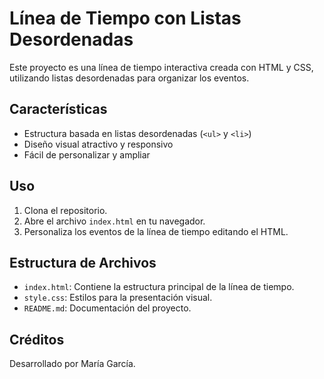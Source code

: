 # Línea de Tiempo con Listas Desordenadas

Este proyecto es una línea de tiempo interactiva creada con HTML y CSS, utilizando listas desordenadas para organizar los eventos.

## Características

- Estructura basada en listas desordenadas (`<ul>` y `<li>`)
- Diseño visual atractivo y responsivo
- Fácil de personalizar y ampliar

## Uso

1. Clona el repositorio.
2. Abre el archivo `index.html` en tu navegador.
3. Personaliza los eventos de la línea de tiempo editando el HTML.

## Estructura de Archivos

- `index.html`: Contiene la estructura principal de la línea de tiempo.
- `style.css`: Estilos para la presentación visual.
- `README.md`: Documentación del proyecto.

## Créditos

Desarrollado por María García.

